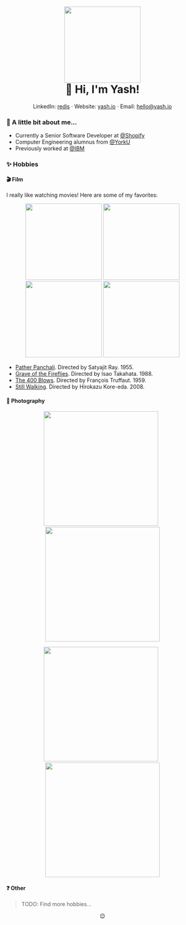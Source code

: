 <!-- Header -->
<h1 align="center">
  <img src="https://user-images.githubusercontent.com/32605754/87495507-938d0580-c61f-11ea-997c-8a3da7998c45.png" width="200"></img> <!-- Avatar -->
  <br>
  👋 Hi, I'm Yash!
</h1>

<p align="center">
  LinkedIn: <a href="https://www.linkedin.com/in/redis/">redis</a> &middot;
  Website: <a href="https://yash.io/">yash.io</a> &middot;
  Email: <a href="mailto:hello@yash.io">hello@yash.io</a>
</p>

### 👀 A little bit about me...

* Currently a Senior Software Developer at [@Shopify](https://www.shopify.com/)
* Computer Engineering alumnus from [@YorkU](https://www.yorku.ca/)
* Previously worked at [@IBM](https://www.ibm.com/)

### ✨ Hobbies

#### 🎬 Film

I really like watching movies! Here are some of my favorites:

<p align="center">
  <img src="https://user-images.githubusercontent.com/32605754/87497144-f7fd9400-c622-11ea-8bcb-cec944ec50e8.png" width="200"></img>
  <img src="https://user-images.githubusercontent.com/32605754/87497171-0d72be00-c623-11ea-96b1-dd7ab51a3998.png" width="200"></img>
  <img src="https://user-images.githubusercontent.com/32605754/87497186-1794bc80-c623-11ea-8f35-11de1884c7a5.png" width="200"></img>
  <img src="https://user-images.githubusercontent.com/32605754/87497223-27ac9c00-c623-11ea-8709-ed71fc92bd2c.png" width="200"></img>
</p>

- [Pather Panchali](https://letterboxd.com/film/pather-panchali/). Directed by Satyajit Ray. 1955.
- [Grave of the Fireflies](https://letterboxd.com/film/grave-of-the-fireflies/). Directed by Isao Takahata. 1988.
- [The 400 Blows](https://letterboxd.com/film/the-400-blows/). Directed by François Truffaut. 1959.
- [Still Walking](https://letterboxd.com/film/still-walking/). Directed by Hirokazu Kore-eda. 2008.

#### 📸 Photography

<p align="center">
  <img src="https://user-images.githubusercontent.com/32605754/183433001-50f73b77-d928-4451-aa1c-d7a9191ce022.JPG" width="300"></img> &nbsp;
  <img src="https://user-images.githubusercontent.com/32605754/183433075-3cd132e8-178d-4c77-a54d-6a0a54d6a1c4.JPG" width="300"></img>
</p>
<p align="center">
  <img src="https://user-images.githubusercontent.com/32605754/183435038-ef85c90f-387d-41fe-91ff-55e6da1eb0aa.JPG" width="300"></img> &nbsp;
  <img src="https://user-images.githubusercontent.com/32605754/183433274-cd608940-a8b7-4544-a646-5aa139f00a16.JPG" width="300"></img>
</p>

#### ❓ Other

> TODO: Find more hobbies...

<!-- Footer -->
<p align="center">😉</p>
